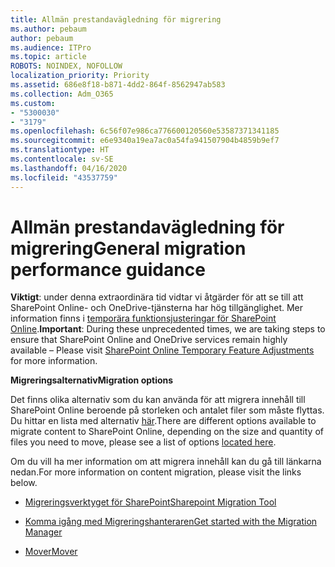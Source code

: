 ```yaml
---
title: Allmän prestandavägledning för migrering
ms.author: pebaum
author: pebaum
ms.audience: ITPro
ms.topic: article
ROBOTS: NOINDEX, NOFOLLOW
localization_priority: Priority
ms.assetid: 686e8f18-b871-4dd2-864f-8562947ab583
ms.collection: Adm_O365
ms.custom:
- "5300030"
- "3179"
ms.openlocfilehash: 6c56f07e986ca776600120560e53587371341185
ms.sourcegitcommit: e6e9340a19ea7ac0a54fa941507904b4859b9ef7
ms.translationtype: HT
ms.contentlocale: sv-SE
ms.lasthandoff: 04/16/2020
ms.locfileid: "43537759"
---
```

# <a name="general-migration-performance-guidance"></a><span data-ttu-id="c1a7a-102">Allmän prestandavägledning för migrering</span><span class="sxs-lookup"><span data-stu-id="c1a7a-102">General migration performance guidance</span></span>


<span data-ttu-id="c1a7a-103">**Viktigt**: under denna extraordinära tid vidtar vi åtgärder för att se till att SharePoint Online- och OneDrive-tjänsterna har hög tillgänglighet. Mer information finns i [temporära funktionsjusteringar för SharePoint Online](https://aka.ms/ODSPAdjustments).</span><span class="sxs-lookup"><span data-stu-id="c1a7a-103">**Important**: During these unprecedented times, we are taking steps to ensure that SharePoint Online and OneDrive services remain highly available – Please visit [SharePoint Online Temporary Feature Adjustments](https://aka.ms/ODSPAdjustments) for more information.</span></span>

<span data-ttu-id="c1a7a-104">**Migreringsalternativ**</span><span class="sxs-lookup"><span data-stu-id="c1a7a-104">**Migration options**</span></span>

<span data-ttu-id="c1a7a-105">Det finns olika alternativ som du kan använda för att migrera innehåll till SharePoint Online beroende på storleken och antalet filer som måste flyttas. Du hittar en lista med alternativ [här](https://docs.microsoft.com/sharepointmigration/migrate-to-sharepoint-online).</span><span class="sxs-lookup"><span data-stu-id="c1a7a-105">There are different options available to migrate content to SharePoint Online, depending on the size and quantity of files you need to move, please see a list of options [located here](https://docs.microsoft.com/sharepointmigration/migrate-to-sharepoint-online).</span></span>

<span data-ttu-id="c1a7a-106">Om du vill ha mer information om att migrera innehåll kan du gå till länkarna nedan.</span><span class="sxs-lookup"><span data-stu-id="c1a7a-106">For more information on content migration, please visit the links below.</span></span>

- [<span data-ttu-id="c1a7a-107">Migreringsverktyget för SharePoint</span><span class="sxs-lookup"><span data-stu-id="c1a7a-107">Sharepoint Migration Tool</span></span>](https://docs.microsoft.com/sharepointmigration/introducing-the-sharepoint-migration-tool)

- [<span data-ttu-id="c1a7a-108">Komma igång med Migreringshanteraren</span><span class="sxs-lookup"><span data-stu-id="c1a7a-108">Get started with the Migration Manager</span></span>](https://docs.microsoft.com/sharepointmigration/mm-get-started)

- [<span data-ttu-id="c1a7a-109">Mover</span><span class="sxs-lookup"><span data-stu-id="c1a7a-109">Mover</span></span>](https://mover.io/)

